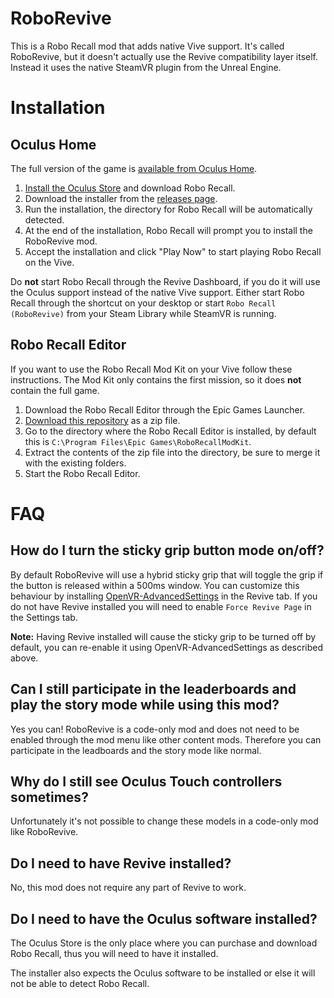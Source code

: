 # RoboRevive

This is a Robo Recall mod that adds native Vive support. It's called RoboRevive, but it doesn't actually use the Revive compatibility layer itself. Instead it uses the native SteamVR plugin from the Unreal Engine.

# Installation

## Oculus Home

The full version of the game is [available from Oculus Home](https://www.oculus.com/experiences/rift/1081190428622821/).

1. [Install the Oculus Store](https://oculus.com/setup) and download Robo Recall.
2. Download the installer from the [releases page](https://github.com/LibreVR/RoboRevive/releases).
3. Run the installation, the directory for Robo Recall will be automatically detected.
4. At the end of the installation, Robo Recall will prompt you to install the RoboRevive mod.
5. Accept the installation and click "Play Now" to start playing Robo Recall on the Vive.

Do **not** start Robo Recall through the Revive Dashboard, if you do it will use the Oculus support instead of the native Vive support. Either start Robo Recall through the shortcut on your desktop or start `Robo Recall (RoboRevive)` from your Steam Library while SteamVR is running.

## Robo Recall Editor

If you want to use the Robo Recall Mod Kit on your Vive follow these instructions. The Mod Kit only contains the first mission, so it does **not** contain the full game.

1. Download the Robo Recall Editor through the Epic Games Launcher.
2. [Download this repository](https://github.com/LibreVR/RoboRevive/archive/master.zip) as a zip file.
3. Go to the directory where the Robo Recall Editor is installed, by default this is `C:\Program Files\Epic Games\RoboRecallModKit`.
4. Extract the contents of the zip file into the directory, be sure to merge it with the existing folders.
5. Start the Robo Recall Editor.

# FAQ

## How do I turn the sticky grip button mode on/off?

By default RoboRevive will use a hybrid sticky grip that will toggle the grip if the button is released within a 500ms window. You can customize this behaviour by installing [OpenVR-AdvancedSettings](https://github.com/matzman666/OpenVR-AdvancedSettings/) in the Revive tab. If you do not have Revive installed you will need to enable `Force Revive Page` in the Settings tab.

**Note:** Having Revive installed will cause the sticky grip to be turned off by default, you can re-enable it using OpenVR-AdvancedSettings as described above.

## Can I still participate in the leaderboards and play the story mode while using this mod?

Yes you can! RoboRevive is a code-only mod and does not need to be enabled through the mod menu like other content mods. Therefore you can participate in the leadboards and the story mode like normal.

## Why do I still see Oculus Touch controllers sometimes?

Unfortunately it's not possible to change these models in a code-only mod like RoboRevive.

## Do I need to have Revive installed?

No, this mod does not require any part of Revive to work.

## Do I need to have the Oculus software installed?

The Oculus Store is the only place where you can purchase and download Robo Recall, thus you will need to have it installed.

The installer also expects the Oculus software to be installed or else it will not be able to detect Robo Recall.
